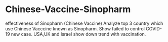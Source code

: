 # Chinese-Vaccine-Sinopharm
effectiveness of Sinopharm (Chinese Vaccine)
Analyze top 3 country which use Chinese Vacccine known as Sinopharm.
Show failed to control COVID-19 new case.
USA,UK and Israel show down trend with vaccination.
